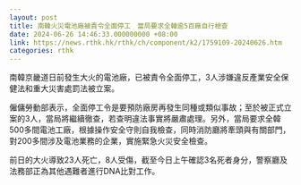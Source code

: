 ```yaml
---
layout: post
title: 南韓火災電池廠被責令全面停工　當局要求全韓逾5百廠自行檢查
date: 2024-06-26 14:46:33.000000000 +08:00
link: https://news.rthk.hk/rthk/ch/component/k2/1759109-20240626.htm
categories: rthk
---
```


南韓京畿道日前發生大火的電池廠，已被責令全面停工，3人涉嫌違反產業安全保健法和重大災害處罰法被立案。

僱傭勞動部表示，全面停工令是要預防廠房再發生同種或類似事故；至於被正式立案的3人，當局將繼續徹查，若查明違法事實將嚴肅處理。另外，當局要求全韓500多間電池工廠，根據操作安全守則自我檢查，同時消防廳將牽頭與有關部門，對200多間涉及電池業務的企業，實施緊急火災安全檢查。

前日的大火導致23人死亡，8人受傷，截至今日上午確認3名死者身分，警察廳及法務部正為其他遇難者進行DNA比對工作。
